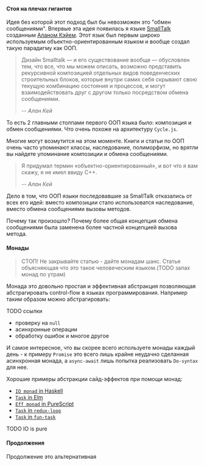 #### Стоя на плечах гигантов

Идея без которой этот подход был бы невозможен это "обмен сообщениями". Впервые эта идея появилась я языке [SmallTalk](https://ru.wikipedia.org/wiki/Smalltalk) созданным [Аланом Кэйем](https://ru.wikipedia.org/wiki/Кэй,_Алан_Кёртис). Этот язык был первым широко используемым объектно-ориентированным языком и вообще создал такую парадигму как ООП.

>Дизайн Smalltalk — и его существование вообще — обусловлен тем, что все, что мы можем описать, возможно представить рекурсивной композицией отдельных видов поведенческих строительных блоков, которые внутри самих себя скрывают свою текущую комбинацию состояния и процессов, и могут взаимодействовать друг с другом только посредством обмена сообщениями. 
>
> -- <cite>Алан Кей</cite>

То есть 2 главными столпами первого ООП языка было: композиция и обмен сообщениями. Что очень похоже на архитектуру `Cycle.js`.

Многие могут возмутится на этом моменте. Книги и статьи по ООП очень часто упоминают классы, наследование, полиморфизм, но врятли вы найдете упоминание композиции и обмена сообщениями.

>Я придумал термин «объектно-ориентированный», и вот что я вам скажу, я не имел ввиду С++. 
>
> -- <cite>Алан Кей</cite>

Дело в том, что ООП языки последовавшие за SmallTalk отказались от всех его идей: вместо композиции стало использоватся наследование, вместо обмена сообщениями вызовы методов.

Почему так произошло? Почему более общая концепция обмена сообщениями была заменена более частной концепцией вызова метода. 



#### Монады

>СТОП! Не закрывайте статью - дайте монадам шанс. Статья объясняющая что это такое человеческим языком.(TODO запах монад по утрам)
>

Монада это довольно простая и эффективная абстракция позволяющая абстрагировать control-flow в языках программирования. Например таким образом можно абстрагировать:

TODO ссылки
- проверку на `null`
- асинхронные операции
- обработку ошибок и многое другое

И самое интересное, что вы скорее всего используете монады каждый день - к примеру `Promise` это всего лишь крайне неудачно сделанная асинхронная монада, а `async-await` лишь попытка реализовать `Do-syntax` для нее.

Хорошие примеры абстракции сайд-эффектов при помощи монад:

- [`IO monad` in Haskell](https://en.wikibooks.org/wiki/Haskell/Understanding_monads/IO)
- [`Task` in Elm](https://guide.elm-lang.org/architecture/effects/)
- [`Eff monad` in PureScript](http://www.purescript.org/learn/eff/)
- [`Task` in `redux-loop`](https://github.com/redux-loop/redux-loop)
- [`Task` in `fun-task`](https://github.com/rpominov/fun-task/blob/master/examples/io/1.js)

TODO IO is pure

#### Продолжения

Продолжение это альтернативная 
